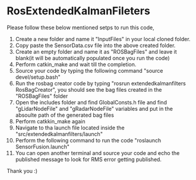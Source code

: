 # RosExtendedKalmanFileters

Please follow these below mentioned setps to run this code,

1.  Create a new folder and name it "InputFiles" in your local cloned folder.
2.  Copy paste the SensorData.csv file into the above created folder.
3.  Create an empty folder and name it as "ROSBagFiles" and leave it blank(it will be automatically populated once you run the code)
4.  Perform catkin_make and wait till the completion.
5.  Source your code by typing the following command "source devel/setup.bash"
6.  Run the rosbag creator code by typing "rosrun extendedkalmanfilters RosBagCreator", you should see the bag files created in the "ROSBagFiles" folder
7.  Open the includes folder and find GlobalConsts.h file and find "gLidarNodeFile" and "gRadarNodeFile" variables and put in the absoulte path of the generated bag files
8.  Perform catkkin_make again
9.  Navigate to tha launch file located inside the "src/extendedkalmanfilters/launch" 
10. Perform the following command to run the code "roslaunch SensorFusion.launch"
11. You can open another terminal and source your code and echo the published message to look for RMS error getting published.


Thank you :)